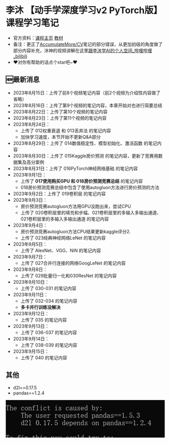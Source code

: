 # 李沐 【动手学深度学习v2 PyTorch版】课程学习笔记

- 官方资料：[课程主页](https://courses.d2l.ai/zh-v2/)  [教材](https://zh-v2.d2l.ai/)
- 备注：更正了[AccumulateMore/CV](https://github.com/AccumulateMore/CV)笔记的部分错误，从更加初级的角度做了部分内容补充，沐神的视频讲解在这里[跟李沐学AI的个人空间_哔哩哔哩_bilibili](https://space.bilibili.com/1567748478/channel/seriesdetail?sid=358497)
- ❤️对你有帮助的话点个star吧~❤️

## 🆕最新消息

- 2023年8月15日：上传了前8个视频笔记内容（前2个视频为介绍性内容做了省略）
- 2023年8月16日：上传了第9个视频的笔记内容，本章开始对也进行简要总结
- 2023年8月22日：上传了第10个视频的笔记内容
- 2023年8月23日：上传了第11个视频的笔记内容
- 2023年8月24日：
  - 上传了 012权重衰退 和 013丢弃法 的笔记内容
  - 加快学习速度，本节开始不更新Q&A部分
- 2023年8月29日：上传了 014数值稳定性、模型初始化、激活函数 的笔记内容
- 2023年8月30日：上传了 015Kaggle房价预测 的笔记内容，更新了竞赛用数据集及高分案例
- 2023年8月31日：上传了 016PyTorch神经网络基础 的笔记内容
- 2023年9月1日：
  - 上传了 ****017使用购买GPU 和 018房价预测竞赛总结**** 的笔记内容
  - 018房价预测竞赛总结中包含了使用autogluon方法进行房价预测的方法
- 2023年9月2日：上传了 019卷积层 的笔记内容
- 2023年9月3日：
  - 房价预测竞赛autogluon方法用GPU没跑出来，尝试CPU
  - 上传了 020卷积层里的填充和步幅、021卷积层里的多输入多输出通道、021卷积层里的多输入多输出通道 的笔记内容
- 2023年9月4日：
  - 房价预测竞赛autogluon方法CPU结果更新kaggle评分2.
  - 上传了 023经典神经网络LeNet 的笔记内容
- 2023年9月5日：
  - 上传了 AlexNet、VGG、NiN 的笔记内容
- 2023年9月7日：
  - 上传了 027合并行连接的网络GoogLeNet 的笔记内容
- 2023年9月8日：
  - 上传了 029批量归一化和030ResNet 的笔记内容
- 2023年9月10日：
  - 上传了 030-031 的笔记内容
- 2023年9月11日：
  - 上传了 032-034 的笔记内容
  - **多卡并行训练没解决**
- 2023年9月12日：
  - 上传了 035 的笔记内容
- 2023年9月13日：
  - 上传了 036-037 的笔记内容
- 2023年9月14日：
  - 上传了 038-039 的笔记内容
- 2023年9月15日：
  - 上传了 040 的笔记内容


## 其他

* d2l==0.17.5
* pandas==1.2.4

![1715003464267](image/README/1715003464267.png)
